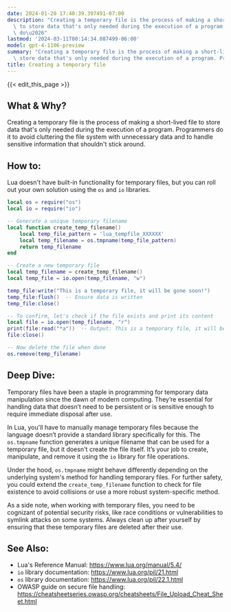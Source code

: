 ```yaml
---
date: 2024-01-20 17:40:39.397491-07:00
description: "Creating a temporary file is the process of making a short-lived file\
  \ to store data that's only needed during the execution of a program. Programmers\
  \ do\u2026"
lastmod: '2024-03-11T00:14:34.087499-06:00'
model: gpt-4-1106-preview
summary: "Creating a temporary file is the process of making a short-lived file to\
  \ store data that's only needed during the execution of a program. Programmers do\u2026"
title: Creating a temporary file
---
```


{{< edit_this_page >}}

## What & Why?
Creating a temporary file is the process of making a short-lived file to store data that's only needed during the execution of a program. Programmers do it to avoid cluttering the file system with unnecessary data and to handle sensitive information that shouldn't stick around.

## How to:
Lua doesn't have built-in functionality for temporary files, but you can roll out your own solution using the `os` and `io` libraries.

```Lua
local os = require("os")
local io = require("io")

-- Generate a unique temporary filename
local function create_temp_filename()
    local temp_file_pattern = 'lua_tempfile_XXXXXX'
    local temp_filename = os.tmpname(temp_file_pattern)
    return temp_filename
end

-- Create a new temporary file
local temp_filename = create_temp_filename()
local temp_file = io.open(temp_filename, "w")

temp_file:write("This is a temporary file, it will be gone soon!")
temp_file:flush()  -- Ensure data is written
temp_file:close()

-- To confirm, let's check if the file exists and print its content
local file = io.open(temp_filename, "r")
print(file:read("*a"))  -- Output: This is a temporary file, it will be gone soon!
file:close()

-- Now delete the file when done
os.remove(temp_filename)
```

## Deep Dive:
Temporary files have been a staple in programming for temporary data manipulation since the dawn of modern computing. They’re essential for handling data that doesn’t need to be persistent or is sensitive enough to require immediate disposal after use.

In Lua, you'll have to manually manage temporary files because the language doesn’t provide a standard library specifically for this. The `os.tmpname` function generates a unique filename that can be used for a temporary file, but it doesn't create the file itself. It’s your job to create, manipulate, and remove it using the `io` library for file operations.

Under the hood, `os.tmpname` might behave differently depending on the underlying system's method for handling temporary files. For further safety, you could extend the `create_temp_filename` function to check for file existence to avoid collisions or use a more robust system-specific method.

As a side note, when working with temporary files, you need to be cognizant of potential security risks, like race conditions or vulnerabilities to symlink attacks on some systems. Always clean up after yourself by ensuring that these temporary files are deleted after their use.

## See Also:
- Lua's Reference Manual: https://www.lua.org/manual/5.4/
- `io` library documentation: https://www.lua.org/pil/21.html
- `os` library documentation: https://www.lua.org/pil/22.1.html
- OWASP guide on secure file handling: https://cheatsheetseries.owasp.org/cheatsheets/File_Upload_Cheat_Sheet.html

